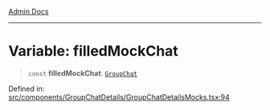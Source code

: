 [Admin Docs](/)

***

# Variable: filledMockChat

> `const` **filledMockChat**: [`GroupChat`](types\Chat\type\README\type-aliases\GroupChat.md)

Defined in: [src/components/GroupChatDetails/GroupChatDetailsMocks.tsx:94](https://github.com/PalisadoesFoundation/talawa-admin/blob/main/src/components/GroupChatDetails/GroupChatDetailsMocks.tsx#L94)
